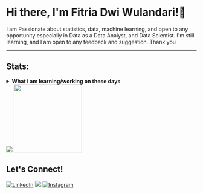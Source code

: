 # Hi there, I'm Fitria Dwi Wulandari!👋
I am Passionate about statistics, data, machine learning, and open to any opportunity especially in Data as a Data Analyst, and Data Scientist.
I'm still learning, and I am open to any feedback and suggestion. Thank you

------------------------------------------------------------------------------------------------------------------------------------------------
## Stats:
<details>
 <summary><strong>What i am learning/working on these days</strong></summary>
    - 🔭 I’m currently working on ... </br>
    - 🌱 I’m currently learning ... </br>
    - 👯 I’m looking to collaborate on ... </br>
    - 🤔 I’m looking for help with ... </br>
    - 💬 Ask me about anything.</br>
    - 📫 How to reach me: <a href="wulan391@sci.ui.ac.id">Email me!</a>  </br>
    - 😄 Pronouns: Her </br>
    - ⚡ Fun fact: ... </br>
</details>
    <img src="https://github-readme-stats.vercel.app/api?username=fitria-dwi&hide=contribs,prs&show_icons=true&hide_border=true&title_color=000" />
    <img src="https://github-readme-stats.vercel.app/api/top-langs/?username=fitria-dwi&layout=compact" height=180 />


 ## Let's Connect!
 <p>
  <a href="https://https://www.linkedin.com/in/fitriadwi/" target="_blank"><img alt="LinkedIn" src="https://img.shields.io/badge/Linkedln-%230077B5.svg?&style=for-the-badge&logo=linkedin&logoColor=white" /></a>  
  <a href="mailto:wulan391@sci.ui.ac.id" target="_blank"><img src="https://img.shields.io/badge/Gmail-D14836?&style=for-the-badge&logo=gmail&logoColor=white"/></a>     
  <a href="https://instagram.com/u.lann" target="_blank"><img alt="Instagram" src="https://img.shields.io/badge/Instagram-%23E4405F.svg?&style=for-the-badge&logo=instagram&logoColor=white" /></a>  
</p>


<!--
fitria-dwi/fitria-dwi is a ✨ special ✨ repository because its `README.md` (this file) appears on your GitHub profile.
